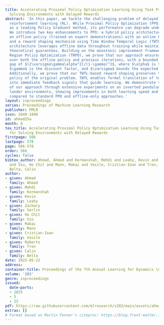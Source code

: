 ```yaml
---
title: Accelerating Proximal Policy Optimization Learning Using Task Prediction for
  Solving Environments with Delayed Rewards
abstract: 'In this paper, we tackle the challenging problem of delayed rewards in
  reinforcement learning (RL). While Proximal Policy Optimization (PPO) has emerged
  as a leading Policy Gradient method, its performance can degrade under delayed rewards.
  We introduce two key enhancements to PPO: a hybrid policy architecture that combines
  an offline policy (trained on expert demonstrations) with an online PPO policy,
  and a reward shaping mechanism using Time Window Temporal Logic (TWTL). The hybrid
  architecture leverages offline data throughout training while maintaining PPO’s
  theoretical guarantees. Building on the monotonic improvement framework of Trust
  Region Policy Optimization (TRPO), we prove that our approach ensures improvement
  over both the offline policy and previous iterations, with a bounded performance
  gap of $(2\varsigma\gamma\alpha^2)/(1-\gamma)^2$, where $\alpha$ is the mixing parameter,
  $\gamma$ is the discount factor, and $\varsigma$ bounds the expected advantage.
  Additionally, we prove that our TWTL-based reward shaping preserves the optimal
  policy of the original problem. TWTL enables formal translation of temporal objectives
  into immediate feedback signals that guide learning. We demonstrate the effectiveness
  of our approach through extensive experiments on an inverted pendulum and a lunar
  lander environments, showing improvements in both learning speed and final performance
  compared to standard PPO and offline-only approaches.'
layout: inproceedings
series: Proceedings of Machine Learning Research
publisher: PMLR
issn: 2640-3498
id: ahmad25a
month: 0
tex_title: Accelerating Proximal Policy Optimization Learning Using Task Prediction
  for Solving Environments with Delayed Rewards
firstpage: 566
lastpage: 578
page: 566-578
order: 566
cycles: false
bibtex_author: Ahmad, Ahmad and Kermanshah, Mehdi and Leahy, Kevin and Serlin, Zachary
  and Siu, Ho Chit and Mann, Makai and Vasile, Cristian-Ioan and Tron, Roberto and
  Belta, Calin
author:
- given: Ahmad
  family: Ahmad
- given: Mehdi
  family: Kermanshah
- given: Kevin
  family: Leahy
- given: Zachary
  family: Serlin
- given: Ho Chit
  family: Siu
- given: Makai
  family: Mann
- given: Cristian-Ioan
  family: Vasile
- given: Roberto
  family: Tron
- given: Calin
  family: Belta
date: 2025-05-22
address:
container-title: Proceedings of the 7th Annual Learning for Dynamics \& Control Conference
volume: '283'
genre: inproceedings
issued:
  date-parts:
  - 2025
  - 5
  - 22
pdf: https://raw.githubusercontent.com/mlresearch/v283/main/assets/ahmad25a/ahmad25a.pdf
extras: []
# Format based on Martin Fenner's citeproc: https://blog.front-matter.io/posts/citeproc-yaml-for-bibliographies/
---
```


